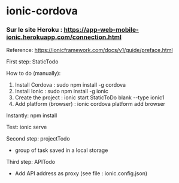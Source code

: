 # ionic-cordova

### Sur le site Heroku : https://app-web-mobile-ionic.herokuapp.com/connection.html


Reference: https://ionicframework.com/docs/v1/guide/preface.html

First step: StaticTodo

How to do (manually):
1. Install Cordova : sudo npm install -g cordova
2. Install Ionic : sudo npm install -g ionic
3. Create the project : ionic start StaticToDo blank --type ionic1
4. Add platform (browser) : ionic cordova platform add browser

Instantly: npm install

Test: ionic serve


Second step: projectTodo
- group of task saved in a local storage


Third step: APITodo
- Add API address as proxy (see file : ionic.config.json)



